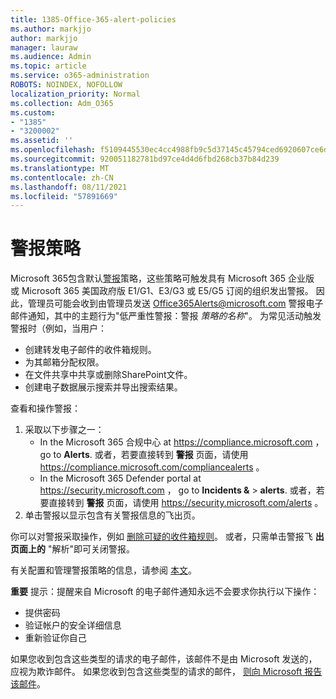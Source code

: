 ```yaml
---
title: 1385-Office-365-alert-policies
ms.author: markjjo
author: markjjo
manager: lauraw
ms.audience: Admin
ms.topic: article
ms.service: o365-administration
ROBOTS: NOINDEX, NOFOLLOW
localization_priority: Normal
ms.collection: Adm_O365
ms.custom:
- "1385"
- "3200002"
ms.assetid: ''
ms.openlocfilehash: f5109445530ec4cc4988fb9c5d37145c45794ced6920607ce6df85c6497c25ec
ms.sourcegitcommit: 920051182781bd97ce4d4d6fbd268cb37b84d239
ms.translationtype: MT
ms.contentlocale: zh-CN
ms.lasthandoff: 08/11/2021
ms.locfileid: "57891669"
---
```

# <a name="alert-policies"></a>警报策略

Microsoft 365包含默认[警报](https://docs.microsoft.com/microsoft-365/compliance/alert-policies#default-alert-policies)策略，这些策略可触发具有 Microsoft 365 企业版 或 Microsoft 365 美国政府版 E1/G1、E3/G3 或 E5/G5 订阅的组织发出警报。 因此，管理员可能会收到由管理员发送 Office365Alerts@microsoft.com 警报电子邮件通知，其中的主题行为"低严重性警报：警报 *策略的名称*"。 为常见活动触发警报时（例如，当用户：

- 创建转发电子邮件的收件箱规则。
- 为其邮箱分配权限。
- 在文件共享中共享或删除SharePoint文件。
- 创建电子数据展示搜索并导出搜索结果。

查看和操作警报：

1. 采取以下步骤之一：
   - In the Microsoft 365 合规中心 at <https://compliance.microsoft.com> ， go to **Alerts**. 或者，若要直接转到 **警报** 页面，请使用 <https://compliance.microsoft.com/compliancealerts> 。
   - In the Microsoft 365 Defender portal at <https://security.microsoft.com> ， go to **Incidents &** \> **alerts**. 或者，若要直接转到 **警报** 页面，请使用 <https://security.microsoft.com/alerts> 。
2. 单击警报以显示包含有关警报信息的飞出页。

你可以对警报采取操作，例如 [删除可疑的收件箱规则](https://docs.microsoft.com/microsoft-365/security/office-365-security/responding-to-a-compromised-email-account)。 或者，只需单击警报飞 **出页面上的** "解析"即可关闭警报。

有关配置和管理警报策略的信息，请参阅  [本文](https://docs.microsoft.com/microsoft-365/compliance/alert-policies)。

**重要** 提示：提醒来自 Microsoft 的电子邮件通知永远不会要求你执行以下操作：

- 提供密码
- 验证帐户的安全详细信息
- 重新验证你自己

如果您收到包含这些类型的请求的电子邮件，该邮件不是由 Microsoft 发送的，应视为欺诈邮件。 如果您收到包含这些类型的请求的邮件， [则向 Microsoft 报告该邮件](https://docs.microsoft.com/microsoft-365/security/office-365-security/report-junk-email-messages-to-microsoft)。
